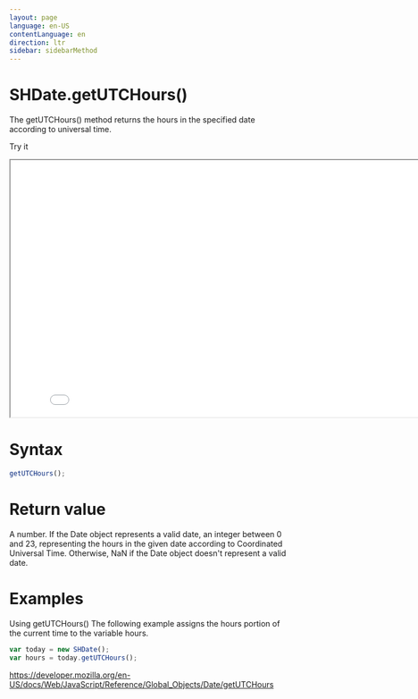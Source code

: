 ```yaml
---
layout: page
language: en-US
contentLanguage: en
direction: ltr
sidebar: sidebarMethod
---
```


# SHDate.getUTCHours()

The getUTCHours() method returns the hours in the specified date according to universal time.

Try it

<iframe style="width: 830px; height: 460px;" src="/SHDateTime-js/examples/live.html?function=getUTCHours" title="MDN Web Docs Interactive Example" loading="lazy"></iframe>
<br/>

# Syntax

```js
getUTCHours();
```

# Return value

A number. If the Date object represents a valid date, an integer between 0 and 23, representing the hours in the given date according to Coordinated Universal Time. Otherwise, NaN if the Date object doesn't represent a valid date.

# Examples

Using getUTCHours()
The following example assigns the hours portion of the current time to the variable hours.

```js
var today = new SHDate();
var hours = today.getUTCHours();
```

https://developer.mozilla.org/en-US/docs/Web/JavaScript/Reference/Global_Objects/Date/getUTCHours

